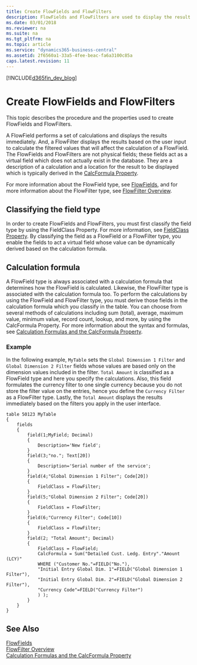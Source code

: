 ```yaml
---
title: Create FlowFields and FlowFilters
description: FlowFields and FlowFilters are used to display the result of the calculation described in the CalcFormula property. 
ms.date: 03/01/2018
ms.reviewer: na
ms.suite: na
ms.tgt_pltfrm: na
ms.topic: article
ms.service: "dynamics365-business-central"
ms.assetid: 2f6560a1-33a5-4fee-beac-fa6a3100c85a
caps.latest.revision: 11
---
```


[!INCLUDE[d365fin_dev_blog](includes/d365fin_dev_blog.md)]

# Create FlowFields and FlowFilters
This topic describes the procedure and the properties used to create FlowFields and FlowFilters. 

A FlowField performs a set of calculations and displays the results immediately. And, a FlowFilter displays the results based on the user input to calculate the filtered values that will affect the calculation of a FlowField. The FlowFields and FlowFilters are not physical fields; these fields act as a virtual field which does not actually exist in the database. They are a description of a calculation and a location for the result to be displayed which is typically derived in the [CalcFormula Property](properties/devenv-calcformula-property.md). 

For more information about the FlowField type, see [FlowFields](devenv-flowfields.md), and for more information about the FlowFilter type, see [FlowFilter Overview](devenv-flowfilter-overview.md).

<!--
### Example scenarios
A typical scenario for using a FlowField could be the Account Balance field in the General Ledger Account table that shows the balance of the account and calculates as the sum of the NetAmount fields for all General Journal entries in the account . A typical scenario for using a FlowFilter could be a date filter. 
-->

## Classifying the field type
In order to create FlowFields and FlowFilters, you must first classify the field type by using the FieldClass Property. For more information, see [FieldClass Property](properties/devenv-fieldclass-property.md). By classifying the field as a FlowField or a FlowFilter type, you enable the fields to act a virtual field whose value can be dynamically derived based on the calculation formula. 

## Calculation formula
A FlowField type is always associated with a calculation formula that determines how the FlowField is calculated. Likewise, the FlowFilter type is associated with the calculation formula too. To perform the calculations by using the FlowField and FlowFilter type, you must derive those fields in the calculation formula which you classify in the table. You can choose from several methods of calculations including sum (total), average, maximum value, minimum value, record count, lookup, and more, by using the CalcFormula Property. For more information about the syntax and formulas, see [Calculation Formulas and the CalcFormula Property](Properties/devenv-calculation-formulas-and-the-calcformula-property.md). 
 
### Example
In the following example, `MyTable` sets the `Global Dimension 1 Filter` and `Global Dimension 2 Filter` fields whose values are based only on the dimension values included in the filter. `Total Amount` is classified as a FlowField type and here you specify the calculations. Also, this field formulates the currency filter to one single currency because you do not store the filter value on the entries, hence you define the `Currency Filter` as a FlowFilter type. Lastly, the `Total Amount` displays the results immediately based on the filters you apply in the user interface. 


```
table 50123 MyTable
{
    fields
    {
        field(1;MyField; Decimal)
        {
            Description='New field';
        }
        field(3;"no."; Text[20])
        {
            Description='Serial number of the service';
        }
        field(4;"Global Dimension 1 Filter"; Code[20])
        {
            FieldClass = FlowFilter;
        }
        field(5;"Global Dimension 2 Filter"; Code[20])
        {
            FieldClass = FlowFilter;
        }
        field(6;"Currency Filter"; Code[10])
        {
            FieldClass = FlowFilter;
        }
        field(2; "Total Amount"; Decimal)
        {
            FieldClass = FlowField;
            CalcFormula = Sum("Detailed Cust. Ledg. Entry"."Amount (LCY)"
            WHERE ("Customer No."=FIELD("No."),
            "Initial Entry Global Dim. 1"=FIELD("Global Dimension 1 Filter"),
            "Initial Entry Global Dim. 2"=FIELD("Global Dimension 2 Filter"),
            "Currency Code"=FIELD("Currency Filter")
            ) );
        }
    }
}
```

## See Also  
[FlowFields](devenv-flowfields.md)  
[FlowFilter Overview](devenv-flowfilter-overview.md)  
[Calculation Formulas and the CalcFormula Property](Properties/devenv-calculation-formulas-and-the-calcformula-property.md)
